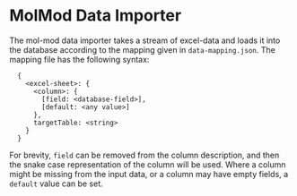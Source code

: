 MolMod Data Importer
====================

The mol-mod data importer takes a stream of excel-data and loads it into the
database according to the mapping given in `data-mapping.json`. The mapping file
has the following syntax:
```
  {
    <excel-sheet>: {
      <column>: {
        [field: <database-field>],
        [default: <any value>]
      },
      targetTable: <string>
    }
  }
```

For brevity, `field` can be removed from the column description, and then the
snake case representation of the column will be used. Where a column might be
missing from the input data, or a column may have empty fields, a `default`
value can be set.
